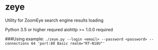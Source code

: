 # zeye
Utility for ZoomEye search engine results loading

Python 3.5 or higher requred
aiohttp >= 1.0.0 required

###Using example:
`./zeye.py --login <email> --password <password> --connections 64 'port:80 Basic realm="RT-N18U"'`
